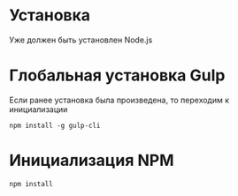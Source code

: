 # Установка
Уже должен быть установлен Node.js

# Глобальная установка Gulp
Если ранее установка была произведена, то переходим к инициализации

```
npm install -g gulp-cli
```

# Инициализация NPM
```
npm install
```
